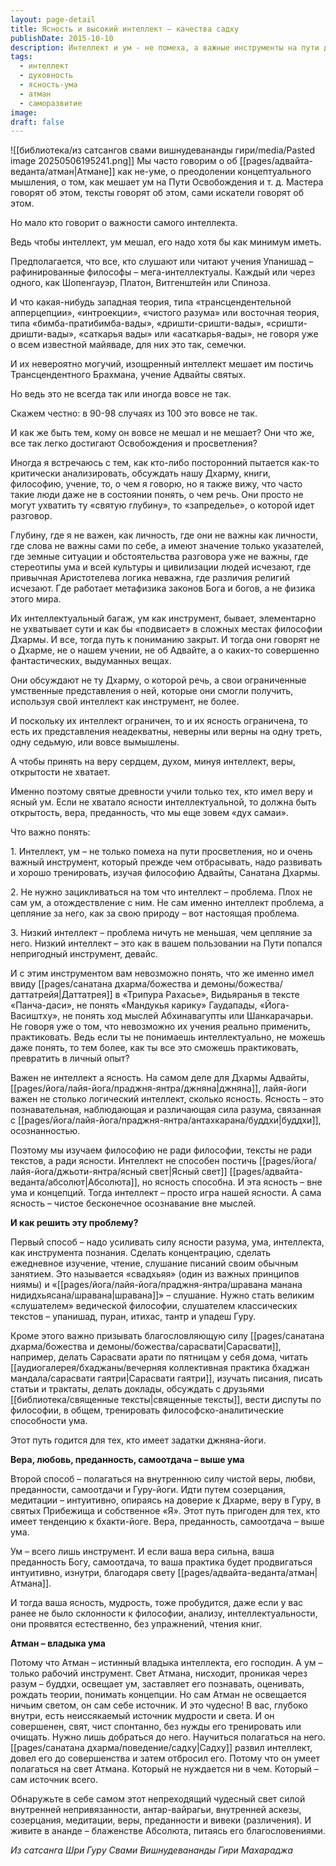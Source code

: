 ```yaml
---
layout: page-detail
title: Ясность и высокий интеллект – качества садху
publishDate: 2015-10-10
description: Интеллект и ум - не помеха, а важные инструменты на пути духовного освобождения, которые нужно развивать и тренировать. Проблема - не в самом интеллекте, а в отождествлении с ним или его низком уровне. Главное - ясность ума и осознанность. Для продвижения нужны либо развитие интеллекта через философию, либо путь веры и преданности. Атман - источник мудрости, к которому ведут внутренняя непривязанность и медитация.
tags:
  - интеллект
  - духовность
  - ясность-ума
  - атман
  - саморазвитие
image: 
draft: false
---
```

![[библиотека/из сатсангов свами вишнудевананды гири/media/Pasted image 20250506195241.png]]
Мы часто говорим о об [[pages/адвайта-веданта/атман|Атмане]] как не-уме, о преодолении концептуального мышления, о том, как мешает ум на Пути Освобождения и т. д. Мастера говорят об этом, тексты говорят об этом, сами искатели говорят об этом.

Но мало кто говорит о важности самого интеллекта.

Ведь чтобы интеллект, ум мешал, его надо хотя бы как минимум иметь.

Предполагается, что все, кто слушают или читают учения Упанишад – рафинированные философы – мега-интеллектуалы. Каждый или через одного, как Шопенгауэр, Платон, Витгенштейн или Спиноза.

И что какая-нибудь западная теория, типа «трансцендентельной апперцепции», «интроекции», «чистого разума» или восточная теория, типа «бимба-пратибимба-вады», «дришти-сришти-вады», «сришти-дришти-вады», «саткарья вады» или «асаткарья-вады», не говоря уже о всем известной майяваде, для них это так, семечки. 

И их невероятно могучий, изощренный интеллект мешает им постичь Трансцендентного Брахмана, учение Адвайты святых.

Но ведь это не всегда так или иногда вовсе не так.

Скажем честно: в 90-98 случаях из 100 это вовсе не так.

И как же быть тем, кому он вовсе не мешал и не мешает? Они что же, все так легко достигают Освобождения и просветления?

Иногда я встречаюсь с тем, как кто-либо посторонний пытается как-то критически анализировать, обсуждать нашу Дхарму, книги, философию, учение, то, о чем я говорю, но я также вижу, что часто такие люди даже не в состоянии понять, о чем речь. Они просто не могут ухватить ту «святую глубину», то «запределье», о которой идет разговор.

Глубину, где я не важен, как личность, где они не важны как личности, где слова не важны сами по себе, а имеют значение только указателей, где земные ситуации и обстоятельства разговора уже не важны, где стереотипы ума и всей культуры и цивилизации людей исчезают, где привычная Аристотелева логика неважна, где различия религий исчезают. Где работает метафизика законов Бога и богов, а не физика этого мира.

Их интеллектуальный багаж, ум как инструмент, бывает, элементарно не ухватывает сути и как бы «подвисает» в сложных местах философии Дхармы. И все, тогда путь к пониманию закрыт. И тогда они говорят не о Дхарме, не о нашем учении, не об Адвайте, а о каких-то совершенно фантастических, выдуманных вещах.

Они обсуждают не ту Дхарму, о которой речь, а свои ограниченные умственные представления о ней, которые они смогли получить, используя свой интеллект как инструмент, не более. 

И поскольку их интеллект ограничен, то и их ясность ограничена, то есть их представления неадекватны, неверны или верны на одну треть, одну седьмую, или вовсе вымышлены.

А чтобы принять на веру сердцем, духом, минуя интеллект, веры, открытости не хватает.

Именно поэтому святые древности учили только тех, кто имел веру и ясный ум. Если не хватало ясности интеллектуальной, то должна быть открытость, вера, преданность, что мы еще зовем «дух самаи».

Что важно понять:

1\. Интеллект, ум – не только помеха на пути просветления, но и очень важный инструмент, который прежде чем отбрасывать, надо развивать и хорошо тренировать, изучая философию Адвайты, Санатана Дхармы.

2\. Не нужно зацикливаться на том что интеллект – проблема. Плох не сам ум, а отождествление с ним. Не сам именно интеллект проблема, а цепляние за него, как за свою природу – вот настоящая проблема.

3\. Низкий интеллект – проблема ничуть не меньшая, чем цепляние за него. Низкий интеллект – это как в вашем пользовании на Пути попался непригодный инструмент, девайс. 

И с этим инструментом вам невозможно понять, что же именно имел ввиду [[pages/санатана дхарма/божества и демоны/божества/даттатрейя|Даттатрея]] в «Трипура Рахасье», Видьяранья в тексте «Панча-даси», не понять «Мандукья карику» Гаудапады, «Йога-Васиштху», не понять ход мыслей Абхинавагупты или Шанкарачарьи. Не говоря уже о том, что невозможно их учения реально применить, практиковать. Ведь если ты не понимаешь интеллектуально, не можешь даже понять, то тем более, как ты все это сможешь практиковать, превратить в личный опыт?

Важен не интеллект а ясность. На самом деле для Дхармы Адвайты, [[pages/йога/лайя-йога/праджня-янтра/джняна|джняна]], лайя-йоги важен не столько логический интеллект, сколько ясность. Ясность – это познавательная, наблюдающая и различающая сила разума, связанная с [[pages/йога/лайя-йога/праджня-янтра/антахкарана/буддхи|буддхи]], осознанностью.

Поэтому мы изучаем философию не ради философии, тексты не ради текстов, а ради ясности. Интеллект не способен постичь [[pages/йога/лайя-йога/джьоти-янтра/ясный свет|Ясный свет]] [[pages/адвайта-веданта/абсолют|Абсолюта]], но ясность способна. И эта ясность – вне ума и концепций. Тогда интеллект – просто игра нашей ясности. А сама ясность – чистое бесконечное осознавание вне мыслей.

**И как решить эту проблему?**

Первый способ – надо усиливать силу ясности разума, ума, интеллекта, как инструмента познания. Сделать концентрацию, сделать ежедневное изучение, чтение, слушание писаний своим обычным занятием. Это называется «свадхьяя» (один из важных принципов ниямы) и «[[pages/йога/лайя-йога/праджня-янтра/шравана манана нидидхьясана/шравана|шравана]]» – слушание. Нужно стать великим «слушателем» ведической философии, слушателем классических текстов – упанишад, пуран, итихас, тантр и упадеш Гуру.

Кроме этого важно призывать благословляющую силу [[pages/санатана дхарма/божества и демоны/божества/сарасвати|Сарасвати]], например, делать Сарасвати арати по пятницам у себя дома, читать [[аудиогалерея/бхаджаны/вечерняя коллективная практика бхаджан мандала/сарасвати гаятри|Сарасвати гаятри]], изучать писания, писать статьи и трактаты, делать доклады, обсуждать с друзьями [[библиотека/священные тексты|священные тексты]], вести диспуты по философии, в общем, тренировать философско-аналитические способности ума.

Этот путь годится для тех, кто имеет задатки джняна-йоги.

**Вера, любовь, преданность, самоотдача – выше ума**

Второй способ – полагаться на внутреннюю силу чистой веры, любви, преданности, самоотдачи и Гуру-йоги. Идти путем созерцания, медитации – интуитивно, опираясь на доверие к Дхарме, веру в Гуру, в святых Прибежища и собственное «Я». Этот путь пригоден для тех, кто имеет тенденцию к бхакти-йоге. Вера, преданность, самоотдача – выше ума.

Ум – всего лишь инструмент. И если ваша вера сильна, ваша преданность Богу, самоотдача, то ваша практика будет продвигаться интуитивно, изнутри, благодаря свету [[pages/адвайта-веданта/атман|Атмана]].

И тогда ваша ясность, мудрость, тоже пробудится, даже если у вас ранее не было склонности к философии, анализу, интеллектуальности, они проявятся естественно, без упражнений, чтения книг.

**Атман – владыка ума**

Потому что Атман – истинный владыка интеллекта, его господин. А ум – только рабочий инструмент. Свет Атмана, нисходит, проникая через разум – буддхи, освещает ум, заставляет его познавать, оценивать, рождать теории, понимать концепции. Но сам Атман не освещается ничьим светом, он сам себе источник. И это чудесно! В вас, глубоко внутри, есть неиссякаемый источник мудрости и света. И он совершенен, свят, чист спонтанно, без нужды его тренировать или очищать. Нужно лишь добраться до него. Научиться полагаться на него. [[pages/санатана дхарма/поведение/садху|Садху]] развил интеллект, довел его до совершенства и затем отбросил его. Потому что он умеет полагаться на свет Атмана. Который не нуждается ни в чем. Который – сам источник всего.

Обнаружьте в себе самом этот непреходящий чудесный свет силой внутренней непривязанности, антар-вайрагьи, внутренней аскезы, созерцания, медитации, веры, преданности и вивеки (различения). И живите в ананде – блаженстве Абсолюта, питаясь его благословениями.

*Из сатсанга Шри Гуру Свами Вишнудевананды Гири Махараджа*

